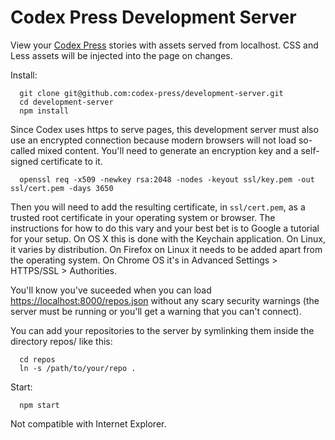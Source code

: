 # Codex Press Development Server

View your [Codex Press](https://codex.press/) stories with assets served from localhost. CSS and Less assets will be injected into the page on changes.

Install:
```
  git clone git@github.com:codex-press/development-server.git
  cd development-server
  npm install
```

Since Codex uses https to serve pages, this development server must also use an encrypted connection because modern browsers will not load so-called mixed content. You'll need to generate an encryption key and a self-signed certificate to it.
```
  openssl req -x509 -newkey rsa:2048 -nodes -keyout ssl/key.pem -out ssl/cert.pem -days 3650
```

Then you will need to add the resulting certificate, in `ssl/cert.pem`, as a trusted root certificate in your operating system or browser. The instructions for how to do this vary and your best bet is to Google a tutorial for your setup. On OS X this is done with the Keychain application. On Linux, it varies by distribution. On Firefox on Linux it needs to be added apart from the operating system. On Chrome OS it's in Advanced Settings > HTTPS/SSL > Authorities.

You'll know you've suceeded when you can load [https://localhost:8000/repos.json](https://localhost:8000/repos.json) without any scary security warnings (the server must be running or you'll get a warning that you can't connect).

You can add your repositories to the server by symlinking them inside the directory repos/ like this:
```
  cd repos
  ln -s /path/to/your/repo .
```

Start:
```
  npm start
```

Not compatible with Internet Explorer.

